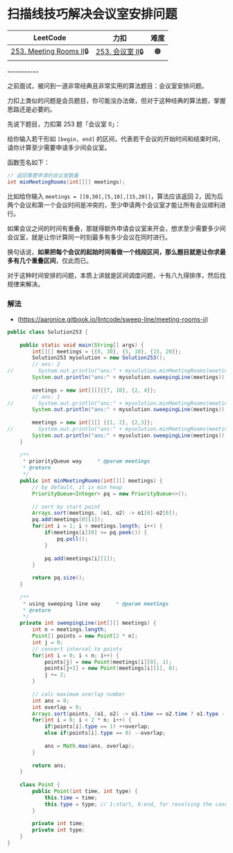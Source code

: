 # 扫描线技巧解决会议室安排问题

| LeetCode | 力扣 | 难度 |
| :----: | :----: | :----: |
| [253. Meeting Rooms II](https://leetcode.com/problems/meeting-rooms-ii/)🔒 | [253. 会议室 II](https://leetcode.cn/problems/meeting-rooms-ii/)🔒 | 🟠

**-----------**

之前面试，被问到一道非常经典且非常实用的算法题目：会议室安排问题。

力扣上类似的问题是会员题目，你可能没办法做，但对于这种经典的算法题，掌握思路还是必要的。

先说下题目，力扣第 253 题「会议室 II」：

给你输入若干形如 `[begin, end]` 的区间，代表若干会议的开始时间和结束时间，请你计算至少需要申请多少间会议室。

函数签名如下：

<!-- muliti_language -->
```java
// 返回需要申请的会议室数量
int minMeetingRooms(int[][] meetings);
```

比如给你输入 `meetings = [[0,30],[5,10],[15,20]]`，算法应该返回 2，因为后两个会议和第一个会议时间是冲突的，至少申请两个会议室才能让所有会议顺利进行。

如果会议之间的时间有重叠，那就得额外申请会议室来开会，想求至少需要多少间会议室，就是让你计算同一时刻最多有多少会议在同时进行。

换句话说，**如果把每个会议的起始时间看做一个线段区间，那么题目就是让你求最多有几个重叠区间**，仅此而已。

对于这种时间安排的问题，本质上讲就是区间调度问题，十有八九得排序，然后找规律来解决。

### 解法

- (https://aaronice.gitbook.io/lintcode/sweep-line/meeting-rooms-ii)
```java
public class Solution253 {  
  
    public static void main(String[] args) {  
        int[][] meetings = {{0, 30}, {5, 10}, {15, 20}};  
        Solution253 mysolution = new Solution253();  
        // ans: 2  
//        System.out.println("ans:" + mysolution.minMeetingRooms(meetings));  
        System.out.println("ans:" + mysolution.sweepingLine(meetings));  
  
        meetings = new int[][]{{7, 10}, {2, 4}};  
        // ans: 1  
//        System.out.println("ans:" + mysolution.minMeetingRooms(meetings));  
        System.out.println("ans:" + mysolution.sweepingLine(meetings));  
  
        meetings = new int[][] {{1, 2}, {2,3}};  
//        System.out.println("ans:" + mysolution.minMeetingRooms(meetings));  
        System.out.println("ans:" + mysolution.sweepingLine(meetings));  
    }  
  
    /**  
     * priorityQueue way     * @param meetings  
     * @return  
     */  
    public int minMeetingRooms(int[][] meetings) {  
        // by default, it is min heap  
        PriorityQueue<Integer> pq = new PriorityQueue<>();  
  
        // sort by start point  
        Arrays.sort(meetings, (o1, o2) -> o1[0]-o2[0]);  
        pq.add(meetings[0][1]);  
        for(int i = 1; i < meetings.length; i++) {  
            if(meetings[i][0] >= pq.peek()) {  
                pq.poll();  
            }  
  
            pq.add(meetings[i][1]);  
        }  
  
        return pq.size();  
    }  
  
    /**  
     * using sweeping line way     * @param meetings  
     * @return  
     */  
    private int sweepingLine(int[][] meetings) {  
        int n = meetings.length;  
        Point[] points = new Point[2 * n];  
        int j = 0;  
        // convert interval to points  
        for(int i = 0; i < n; i++) {  
            points[j] = new Point(meetings[i][0], 1);  
            points[j+1] = new Point(meetings[i][1], 0);  
            j += 2;  
        }  
  
        // calc maximum overlap number  
        int ans = 0;  
        int overlap = 0;  
        Arrays.sort(points, (o1, o2) -> o1.time == o2.time ? o1.type - o2.type : o1.time - o2.time);  
        for(int i = 0; i < 2 * n; i++) {  
            if(points[i].type == 1) ++overlap;  
            else if(points[i].type == 0) --overlap;  
  
            ans = Math.max(ans, overlap);  
        }  
  
        return ans;  
    }  
  
    class Point {  
        public Point(int time, int type) {  
            this.time = time;  
            this.type = type; // 1:start, 0:end, for resolving the case { {1,2}, {2, 3}}  
        }  
  
        private int time;  
        private int type;  
    }
}
```

